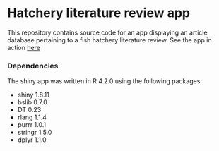 # Hatchery literature review app

This repository contains source code for an app displaying an article database 
pertaining to a fish hatchery literature review. See the app in action 
[here](https://clroberts2112.shinyapps.io/hatchery-lit-review/)


### Dependencies

The shiny app was written in R 4.2.0 using the following packages:

- shiny 1.8.11
- bslib 0.7.0
- DT 0.23
- rlang 1.1.4
- purrr 1.0.1
- stringr 1.5.0
- dplyr 1.1.0
